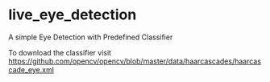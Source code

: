 # live_eye_detection
A simple Eye Detection with Predefined Classifier

To download the classifier visit https://github.com/opencv/opencv/blob/master/data/haarcascades/haarcascade_eye.xml
